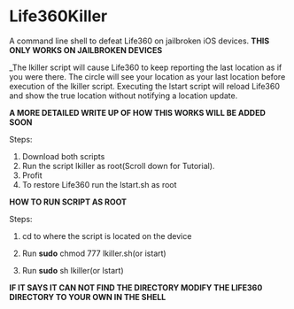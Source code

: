 # Life360Killer
A command line shell to defeat Life360 on jailbroken iOS devices.
**THIS ONLY WORKS ON JAILBROKEN DEVICES**

_The lkiller script will cause Life360 to keep reporting the last location as if you were there. The circle will see your location as your last location before execution of the lkiller script. Executing the lstart script will reload Life360 and show the true location without notifying a location update.

**A MORE DETAILED WRITE UP OF HOW THIS WORKS WILL BE ADDED SOON**

Steps:
1. Download both scripts
2. Run the script lkiller as root(Scroll down for Tutorial).
3. Profit
4. To restore Life360 run the lstart.sh as root


**HOW TO RUN SCRIPT AS ROOT**

Steps:

1. cd to where the script is located on the device

2. Run **sudo** chmod 777 lkiller.sh(or istart)

3. Run **sudo** sh lkiller(or lstart)

**IF IT SAYS IT CAN NOT FIND THE DIRECTORY MODIFY THE LIFE360 DIRECTORY TO YOUR OWN IN THE SHELL**
